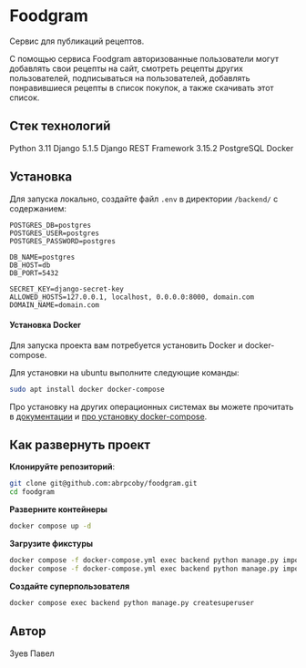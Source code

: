 # Foodgram
Cервис для публикаций рецептов.

С помощью сервиса Foodgram авторизованные пользователи могут добавлять свои рецепты на сайт, смотреть рецепты других пользователей, подписываться на пользователей, добавлять понравившиеся рецепты в список покупок, а также скачивать этот список.

## Стек технологий
Python 3.11
Django 5.1.5
Django REST Framework 3.15.2
PostgreSQL
Docker

## Установка
Для запуска локально, создайте файл `.env` в директории `/backend/` с содержанием:
```
POSTGRES_DB=postgres
POSTGRES_USER=postgres
POSTGRES_PASSWORD=postgres

DB_NAME=postgres
DB_HOST=db
DB_PORT=5432

SECRET_KEY=django-secret-key
ALLOWED_HOSTS=127.0.0.1, localhost, 0.0.0.0:8000, domain.com
DOMAIN_NAME=domain.com
```

#### Установка Docker
Для запуска проекта вам потребуется установить Docker и docker-compose.

Для установки на ubuntu выполните следующие команды:
```bash
sudo apt install docker docker-compose
```

Про установку на других операционных системах вы можете прочитать в [документации](https://docs.docker.com/engine/install/) и [про установку docker-compose](https://docs.docker.com/compose/install/).

## Как развернуть проект

**Клонируйте репозиторий**:

```bash
git clone git@github.com:abrpcoby/foodgram.git
cd foodgram
```

**Разверните контейнеры**

```bash
docker compose up -d
```

**Загрузите фикстуры**

```bash
docker compose -f docker-compose.yml exec backend python manage.py import_ingredients recipes/data/ingredients.json
docker compose -f docker-compose.yml exec backend python manage.py import_tags recipes/data/tags.json
```

**Cоздайте суперпользователя**

```bash
docker compose exec backend python manage.py createsuperuser
```

## Автор

Зуев Павел